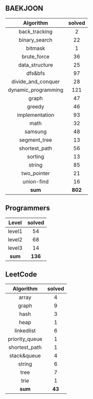 ## BAEKJOON [<img src=https://static.solved.ac/tier_small/18.svg width="15"/>](https://www.acmicpc.net/user/ki9014) 
|    Algorithm    | solved |
| :-------------: | :----: |
|back_tracking|2|
|binary_search|22|
|bitmask|1|
|brute_force|36|
|data_structure|25|
|dfs&bfs|97|
|divide_and_conquer|28|
|dynamic_programming|121|
|graph|47|
|greedy|46|
|implementation|93|
|math|32|
|samsung|48|
|segment_tree|13|
|shortest_path|56|
|sorting|13|
|string|85|
|two_pointer|21|
|union-find|16|
| **sum** | **802**|
## Programmers
|    Level    | solved |
| :-------------: | :----: |
|level1|54|
|level2|68|
|level3|14|
| **sum** | **136**|
## LeetCode
|    Algorithm    | solved |
| :-------------: | :----: |
|array|4|
|graph|9|
|hash|3|
|heap|1|
|linkedlist|6|
|priority_queue|1|
|shortest_path|1|
|stack&queue|4|
|string|6|
|tree|7|
|trie|1|
| **sum** | **43**|
